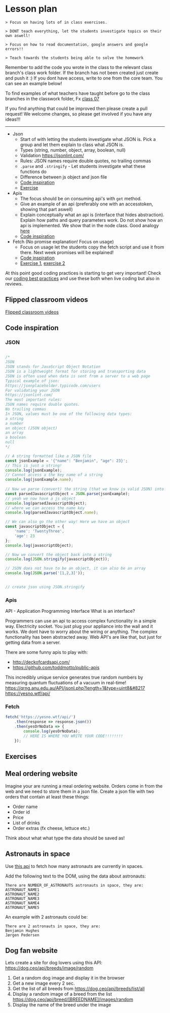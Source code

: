 # Lesson plan
```
> Focus on having lots of in class exercises.

> DONT teach everything, let the students investigate topics on their own aswell!

> Focus on how to read documentation, google answers and google errors!!

> Teach towards the students being able to solve the homework
```

Remember to add the code you wrote in the class to the relevant class branch's class work folder. If the branch has not been created just create and push it :) If you dont have access, write to one from the core team. You can see an example below!

To find examples of what teachers have taught before go to the class branches in the classwork folder, Fx [class 07](https://github.com/HackYourFuture-CPH/JavaScript/tree/class07/JavaScript1/Week1/classwork)

If you find anything that could be improved then please create a pull request! We welcome changes, so please get involved if you have any ideas!!!

---

- Json
  - Start of with letting the students investigate what JSON is. Pick a group and let them explain to class what JSON is. 
  - Types (string, number, object, array, boolean, null)
  - Validation https://jsonlint.com/
  - Rules: JSON names require double quotes, no trailing commas
  - `.parse` and  `.stringify` - Let students investigate what these functions do
  - Difference between js object and json file
  - [Code inspiration](#json)
  - [Exercise](#meal-ordering-website)
- Apis
  - The focus should be on consuming api's with `get` method. 
  - Give an example of an api (preferably one with an accesstoken, showing that part aswell)
  - Explain conceptually what an api is (interface that hides abstraction). Explain how paths and query parameters work. Do not show how an api is implemented. We show that in the node class. Good analogy [here](https://www.reddit.com/r/webdev/comments/en04ct/i_created_a_word_suggestions_api_to_use_on_a/fdtmj60/)
  - [Code inspiration](#apis)
- Fetch (No promise explanation! Focus on usage)
  - Focus on usage let the students copy the fetch script and use it from there. Next week promises will be explained!
  - [Code inspiration](#fetch)
  - [Exercise 1](#astronauts-in-space), [exercise 2](#dog-fan-website)

At this point good coding practices is starting to get very important! Check our [coding best practices](https://github.com/HackYourFuture-CPH/curriculum/blob/main/review/review-checklist.md#javascript) and use these both when live coding but also in reviews.


## Flipped classroom videos

[Flipped classroom videos](https://github.com/HackYourFuture-CPH/JavaScript/blob/main/javascript3/week1/preparation.md#flipped-classroom-videos)


## Code inspiration

### JSON
```js

/*
JSON
JSON stands for JavaScript Object Notation
JSON is a lightweight format for storing and transporting data
JSON is often used when data is sent from a server to a web page
Typical example of json: 
https://jsonplaceholder.typicode.com/users
For validating your JSON
https://jsonlint.com/
The most important rules:
JSON names require double quotes.
No trailing commas
In JSON, values must be one of the following data types:
a string
a number
an object (JSON object)
an array
a boolean
null
*/

// A string formatted like a JSON file
const jsonExample = '{"name": "Benjamin", "age": 23}';
// This is just a string!
console.log(jsonExample);
// Cannot access a the key name of a string
console.log(jsonExample.name);
 
// Now we parse (convert) the string (that we know is valid JSON) into a workable javascript object
const parsedJavascriptObject = JSON.parse(jsonExample);
// yeah we now have a js object
console.log(parsedJavascriptObject);
// where we can access the name key
console.log(parsedJavascriptObject.name);

// We can also go the other way! Here we have an object
const javascriptObject = {
    'name': 'TwentyThree',
    'age': 23
};
console.log(javascriptObject);

// Now we convert the object back into a string
console.log(JSON.stringify(javascriptObject));

// JSON does not have to be an object, it can also be an array
console.log(JSON.parse('[1,2,3]'));
 

// create json using JSON.stringify
```

### Apis

API - Application Programming Interface
What is an interface? 

Programmers can use an api to access complex functionality in a simple way. 
Electricity socket. You just plug your appliance into the wall and it works. 
We dont have to worry about the wiring or anything. The complex functionality has been abstracted away.
Web API's are like that, but just for getting data from a server.

There are some funny apis to play with: 
- http://deckofcardsapi.com/
- https://github.com/toddmotto/public-apis

This incredibly unique service generates true random numbers by measuring quantum fluctuations of a vacuum in real-time!
https://qrng.anu.edu.au/API/jsonI.php?length=1&type=uint8&#8217
https://yesno.wtf/api/

### Fetch
```js
fetch('https://yesno.wtf/api/')
    .then(response => response.json())
    .then(yesOrNoData => {
        console.log(yesOrNoData);
        // HERE IS WHERE YOU WRITE YOUR CODE!!!!!!!!
    });
```
## Exercises

## Meal ordering website

Imagine your are running a meal ordering website.
Orders come in from the web and we need to store them in a json file.
Create a json file with two orders that contain at least these things:

- Order name
- Order id
- Price
- List of drinks
- Order extras (fx cheese, lettuce etc.)

Think about what what type the data should be saved as!

## Astronauts in space
Use [this api](http://api.open-notify.org/astros.json) to fetch how many astronauts are currently in spaces. 

Add the following text to the DOM, using the data about astronauts:

```
There are NUMBER_OF_ASTRONAUTS astronauts in space, they are:
ASTRONAUT_NAME1
ASTRONAUT_NAME2
ASTRONAUT_NAME3
ASTRONAUT_NAME4
ASTRONAUT_NAME5
```

An example with 2 astronauts could be:

```
There are 2 astronauts in space, they are:
Benjamin Hughes
Jørgen Pedersen
```

## Dog fan website
Lets create a site for dog lovers using this API: https://dog.ceo/api/breeds/image/random

1. Get a random dog image and display it in the browser
2. Get a new image every 2 sec.
3. Get the list of all breeds from https://dog.ceo/api/breeds/list/all
4. Display a random image of a breed from the list https://dog.ceo/api/breed/[BREEDNAME]/images/random
5. Display the name of the breed under the image
